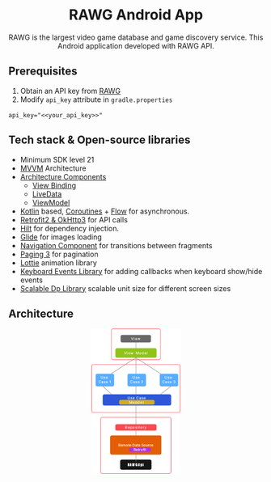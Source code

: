 <h1 align="center">RAWG Android App</h1>
<p align="center">RAWG is the largest video game database and game discovery service. This Android application developed with RAWG API.</p>

## Prerequisites

1. Obtain an API key from [RAWG](https://rawg.io/apidocs)
2. Modify `api_key` attribute in `gradle.properties`

```
api_key="<<your_api_key>>"
```

## Tech stack & Open-source libraries
- Minimum SDK level 21
- [MVVM](https://developer.android.com/jetpack/guide) Architecture
- [Architecture Components](https://developer.android.com/topic/libraries/architecture/) 
    - [View Binding](https://developer.android.com/topic/libraries/view-binding)
    - [LiveData](https://developer.android.com/topic/libraries/architecture/livedata)
    - [ViewModel](https://developer.android.com/topic/libraries/architecture/viewmodel)
- [Kotlin](https://kotlinlang.org/) based, [Coroutines](https://github.com/Kotlin/kotlinx.coroutines) + [Flow](https://kotlin.github.io/kotlinx.coroutines/kotlinx-coroutines-core/kotlinx.coroutines.flow/) for asynchronous.
- [Retrofit2 & OkHttp3](https://square.github.io/retrofit/) for API calls
- [Hilt](https://dagger.dev/hilt/) for dependency injection.
- [Glide](https://github.com/bumptech/glide) for images loading
- [Navigation Component](https://developer.android.com/guide/navigation) for transitions between fragments
- [Paging 3](https://developer.android.com/topic/libraries/architecture/paging/v3-overview) for pagination
- [Lottie](https://lottiefiles.com/) animation library
- [Keyboard Events Library](https://github.com/yshrsmz/KeyboardVisibilityEvent) for adding callbacks when keyboard show/hide events
- [Scalable Dp Library](https://github.com/intuit/sdp) scalable unit size for different screen sizes 


## Architecture
<p align="center"><img alt="architecture" src="/images/architecture.png" width="35%"></img></p>
